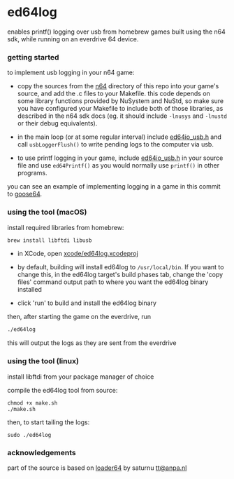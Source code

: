 # ed64log

enables printf() logging over usb from homebrew games built using the n64 sdk, while running on an everdrive 64 device.


### getting started

to implement usb logging in your n64 game:

- copy the sources from the [n64](n64) directory of this repo into your game's source, and add the .c files to your Makefile.
  this code depends on some library functions provided by NuSystem and NuStd, so make sure you have configured your Makefile to include both of those libraries, as described in the n64 sdk docs (eg. it should include `-lnusys` and `-lnustd` or their debug equivalents).

- in the main loop (or at some regular interval) include [ed64io_usb.h](n64/ed64io_usb.h) and call `usbLoggerFlush()` to write pending logs to the computer via usb.

- to use printf logging in your game, include [ed64io_usb.h](n64/ed64io_usb.h) in your source file and use `ed64Printf()` as you would normally use `printf()` in other programs.

you can see an example of implementing logging in a game in this commit to [goose64](https://github.com/jsdf/goose64/commit/cf2259a2b47cd8e2f828ad61a5dd5ddcd2c02986).


### using the tool (macOS)

install required libraries from homebrew:

```bash
brew install libftdi libusb
```

- in XCode, open [xcode/ed64log.xcodeproj](xcode/ed64log.xcodeproj)

- by default, building will install ed64log to `/usr/local/bin`. If you want to change this, in the ed64log target's build phases tab, change the 'copy files' command output path to where you want the ed64log binary installed

- click 'run' to build and install the ed64log binary

then, after starting the game on the everdrive, run

```bash
./ed64log
```

this will output the logs as they are sent from the everdrive


### using the tool (linux)

install libftdi from your package manager of choice

compile the ed64log tool from source:

```
chmod +x make.sh
./make.sh
```

then, to start tailing the logs:

```
sudo ./ed64log
```


### acknowledgements

part of the source is based on [loader64](http://krikzz.com/forum/index.php?topic=1407.msg14076) by saturnu <tt@anpa.nl>
